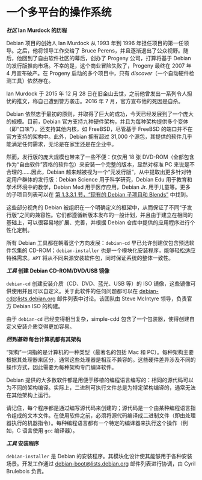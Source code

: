 # 一个多平台的操作系统

**_社区_ Ian Murdock 的历程**

Debian 项目的创始人 Ian Murdock 从 1993 年到 1996 年担任项目的第一任领导。之后，他将领导工作交给了 Bruce Perens，并且逐渐退出了公众视野。随后，他回到了自由软件社区的幕后，创办了 Progeny 公司，打算将基于 Debian 的发行版推向市场。不幸的是，这个商业冒险失败了，Progeny 最终在 2007 年 4 月宣布破产。在 Progeny 启动的多个项目中，只有 _discover_（一个自动硬件检测工具）依然存在。

Ian Murdock 于 2015 年 12 月 28 日在旧金山去世，之前他曾发出一系列令人担忧的推文，称自己遭到警方袭击。2016 年 7 月，官方宣布他的死因是自杀。

Debian 依然忠于最初的原则，并取得了巨大的成功，今天已经发展到了一个庞大的规模。目前，Debian 官方支持九种硬件架构，并且为每种架构提供多个变体（即“口味”），还支持其他内核，如 FreeBSD，尽管基于 FreeBSD 的端口并不在官方支持的架构中。此外，Debian 拥有超过 31,000 个源包，其提供的软件几乎能满足任何需求，无论是在家里还是在企业中。

然而，发行版的庞大规模也带来了一些不便：仅仅用 18 张 DVD-ROM（全部包含作为“自由软件”资格的软件包）来安装一个完整的版本，显然对标准 PC 来说是不合理的……因此，Debian 越来越被视为一个“元发行版”，从中提取出更多针对特定用户群体的发行版：Debian Science 用于科学研究，Debian Edu 用于教育和学术环境中的教学，Debian Med 用于医疗应用，Debian Jr. 用于儿童等。更多的子项目列表可以在 [第 1.3.3.1 节，“现有的 Debian 子项目和 Blends”](https://www.debian.org/doc/manuals/debian-handbook/the-debian-project.en.htmlsect.debian-internals.en.html#sect.sub-projects) 中找到。

这些部分视角的 Debian 被组织在一个明确定义的框架中，从而保证了不同“子发行版”之间的兼容性。它们都遵循新版本发布的一般计划，并且由于建立在相同的基础上，可以很容易地扩展、完善，并根据 Debian 仓库中提供的应用程序进行个性化定制。

所有 Debian 工具都在朝着这个方向发展：`debian-cd` 早已允许创建仅包含预选软件包集的 CD-ROM；`debian-installer` 也是一个模块化安装程序，能够轻松适应特殊需求。`APT` 将从不同来源安装软件包，同时保证系统的整体一致性。

**_工具_ 创建 Debian CD-ROM/DVD/USB 镜像**

`debian-cd` 创建安装介质（CD、DVD、蓝光、USB 等）的 ISO 镜像，这些镜像可供使用并且可以自定义。关于此软件的任何问题都可以在 [debian-cd@lists.debian.org](mailto:debian-cd@lists.debian.org) 邮件列表中讨论。该团队由 Steve McIntyre 领导，负责官方 Debian ISO 的构建。

由于 `debian-cd` 已经变得相当复杂，simple-cdd 包含了一个包装器，使得创建自定义安装介质变得更加容易。

**_回到基础_ 每台计算机都有其架构**

“架构”一词指的是计算机的一种类型（最著名的包括 Mac 和 PC）。每种架构主要根据其处理器来区分，通常这些处理器是相互不兼容的。这些硬件差异涉及不同的操作方式，因此需要为每种架构专门编译软件。

Debian 提供的大多数软件都是用便于移植的编程语言编写的：相同的源代码可以为不同的架构编译。实际上，二进制可执行文件总是为特定架构编译的，通常无法在其他架构上运行。

请记住，每个程序都是通过编写源代码来创建的；源代码是一个由某种编程语言指令组成的文本文件。在使用软件之前，必须将源代码编译成二进制文件（即由处理器执行的机器指令）。每种编程语言都有一个特定的编译器来执行这个操作（例如，C 语言使用 `gcc` 编译器）。

**_工具_ 安装程序**

`debian-installer` 是 Debian 的安装程序。其模块化设计使其能够用于各种安装场景。开发工作通过 [debian-boot@lists.debian.org](mailto:debian-boot@lists.debian.org) 邮件列表进行协调，由 Cyril Brulebois 负责。